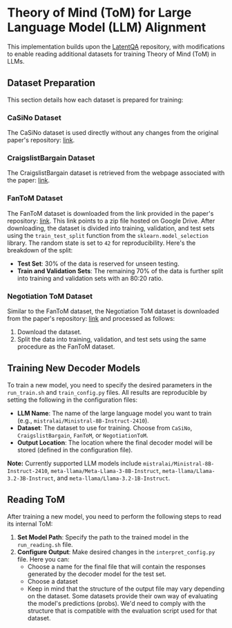 # Theory of Mind (ToM) for Large Language Model (LLM) Alignment

This implementation builds upon the [LatentQA](https://github.com/aypan17/latentqa/tree/main) repository, with modifications to enable reading additional datasets for training Theory of Mind (ToM) in LLMs.

## Dataset Preparation

This section details how each dataset is prepared for training:

### CaSiNo Dataset

The CaSiNo dataset is used directly without any changes from the original paper's repository: [link](https://github.com/kushalchawla/CaSiNo).

### CraigslistBargain Dataset

The CraigslistBargain dataset is retrieved from the webpage associated with the paper: [link](https://stanfordnlp.github.io/cocoa/).

### FanToM Dataset

The FanToM dataset is downloaded from the link provided in the paper's repository: [link](https://github.com/skywalker023/fantom/tree/main). This link points to a zip file hosted on Google Drive. After downloading, the dataset is divided into training, validation, and test sets using the `train_test_split` function from the `sklearn.model_selection` library. The random state is set to `42` for reproducibility. Here's the breakdown of the split:

- **Test Set**: 30% of the data is reserved for unseen testing.
- **Train and Validation Sets**: The remaining 70% of the data is further split into training and validation sets with an 80:20 ratio.

### Negotiation ToM Dataset

Similar to the FanToM dataset, the Negotiation ToM dataset is downloaded from the paper's repository: [link](https://github.com/HKUST-KnowComp/NegotiationToM) and processed as follows:

1. Download the dataset.
2. Split the data into training, validation, and test sets using the same procedure as the FanToM dataset.

## Training New Decoder Models

To train a new model, you need to specify the desired parameters in the `run_train.sh` and `train_config.py` files. All results are reproducible by setting the following in the configuration files:

- **LLM Name**: The name of the large language model you want to train (e.g., `mistralai/Ministral-8B-Instruct-2410`).
- **Dataset**: The dataset to use for training. Choose from `CaSiNo`, `CraigslistBargain`, `FanToM`, or `NegotiationToM`.
- **Output Location**: The location where the final decoder model will be stored (defined in the configuration file).

**Note:** Currently supported LLM models include `mistralai/Ministral-8B-Instruct-2410`, `meta-llama/Meta-Llama-3-8B-Instruct`, `meta-llama/Llama-3.2-3B-Instruct`, and `meta-llama/Llama-3.2-1B-Instruct`.

## Reading ToM
After training a new model, you need to perform the following steps to read its internal ToM:

1. **Set Model Path**: Specify the path to the trained model in the `run_reading.sh` file.
2. **Configure Output**: Make desired changes in the `interpret_config.py` file. Here you can:
   - Choose a name for the final file that will contain the responses generated by the decoder model for the test set.
   - Choose a dataset
   - Keep in mind that the structure of the output file may vary depending on the dataset. Some datasets provide their own way of evaluating the model's predictions (probs). We'd need to comply with the structure that is compatible with the evaluation script used for that dataset.


